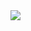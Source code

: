 <img src="https://capsule-render.vercel.app/api?type=soft&color=auto&height=300&section=header&text=Welcome%20my%20profile!&fontSize=60&animation=twinkling" />

